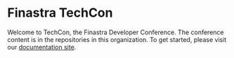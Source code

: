 # Finastra TechCon

Welcome to TechCon, the Finastra Developer Conference. The conference content is in the repositories in this
organization. To get started, please visit our 
[documentation site](https://sturdy-waddle-e349448b.pages.github.io/).

